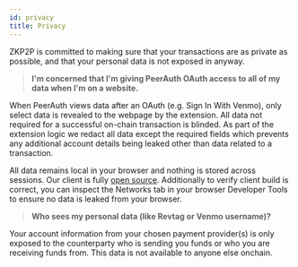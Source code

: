 ```yaml
---
id: privacy
title: Privacy
---
```


ZKP2P is committed to making sure that your transactions are as private as possible, and that your personal data is not exposed in anyway.


> **I'm concerned that I'm giving PeerAuth OAuth access to all of my data when I'm on a website.**

When PeerAuth views data after an OAuth (e.g. Sign In With Venmo), only select data is revealed to the webpage by the extension. All data not required for a successful on-chain transaction is blinded. As part of the extension logic we redact all data except the required fields which prevents any additional account details being leaked other than data related to a transaction.

All data remains local in your browser and nothing is stored across sessions. Our client is fully [open source](https://github.com/zkp2p/zkp2p-v2-client). Additionally to verify client build is correct, you can inspect the Networks tab in your browser Developer Tools to ensure no data is leaked from your browser. 

> **Who sees my personal data (like Revtag or Venmo username)?**

Your account information from your chosen payment provider(s) is only exposed to the counterparty who is sending you funds or who you are receiving funds from. This data is not available to anyone else onchain.